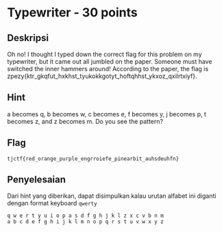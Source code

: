 # Typewriter - 30 points
## Deskripsi

Oh no! I thought I typed down the correct flag for this problem on my typewriter, but it came out all jumbled on the paper. Someone must have switched the inner hammers around! According to the paper, the flag is zpezy{ktr_gkqfut_hxkhst_tyukokkgotyt_hoftqhhst_ykxoz_qxilrtxiyf}.

## Hint

a becomes q, b becomes w, c becomes e, f becomes y, j becomes p, t becomes z, and z becomes m. Do you see the pattern?

## Flag

```
tjctf{red_orange_purple_engrroiefe_pinearbit_auhsdeuhfn}
```

## Penyelesaian

Dari hint yang diberikan, dapat disimpulkan kalau urutan alfabet ini diganti dengan format keyboard `qwerty`

```
q w e r t y u i o p a s d f g h j k l z x c v b n m
a b c d e f g h i j k l m n o p q r s t u v w x y z
```